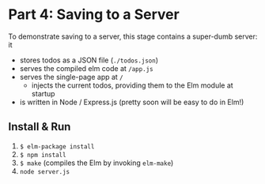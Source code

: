 # Part 4: Saving to a Server

To demonstrate saving to a server, this stage contains a super-dumb server: it

- stores todos as a JSON file (`./todos.json`)
- serves the compiled elm code at `/app.js`
- serves the single-page app at `/`
  - injects the current todos, providing them to the Elm module at startup
- is written in Node / Express.js (pretty soon will be easy to do in Elm!)

## Install & Run

1. `$ elm-package install`
2. `$ npm install`
3. `$ make` (compiles the Elm by invoking `elm-make`)
4. `node server.js`
